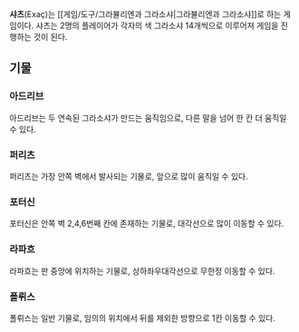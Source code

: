 **샤츠**(Exaç)는 [[게임/도구/그라뷸리엔과 그라소샤|그라뷸리엔과 그라소샤]]로 하는 게임이다. 샤츠는 2명의 플레이어가 각자의 색 그라소샤 14개씩으로 이루어져 게임을 진행하는 것이 된다.

## 기물
### 아드리브
아드리브는 두 연속된 그라소샤가 만드는 움직임으로, 다른 말을 넘어 한 칸 더 움직일 수 있다.

### 퍼리츠
퍼리츠는 가장 안쪽 벽에서 발사되는 기물로, 앞으로 많이 움직일 수 있다.

### 포터신
포터신은 안쪽 벽 2,4,6번째 칸에 존재하는 기물로, 대각선으로 많이 이동할 수 있다.

### 라파흐
라파흐는 판 중앙에 위치하는 기물로, 상하좌우대각선으로 무한정 이동할 수 있다.

### 폴뤼스
폴뤼스는 일반 기물로, 임의의 위치에서 뒤를 제외한 방향으로 1칸 이동할 수 있다.